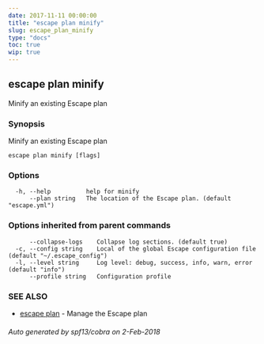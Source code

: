 ```yaml
---
date: 2017-11-11 00:00:00
title: "escape plan minify"
slug: escape_plan_minify
type: "docs"
toc: true
wip: true
---
```

## escape plan minify

Minify an existing Escape plan

### Synopsis


Minify an existing Escape plan

```
escape plan minify [flags]
```

### Options

```
  -h, --help          help for minify
      --plan string   The location of the Escape plan. (default "escape.yml")
```

### Options inherited from parent commands

```
      --collapse-logs    Collapse log sections. (default true)
  -c, --config string    Local of the global Escape configuration file (default "~/.escape_config")
  -l, --level string     Log level: debug, success, info, warn, error (default "info")
      --profile string   Configuration profile
```

### SEE ALSO
* [escape plan](../escape_plan/)	 - Manage the Escape plan

###### Auto generated by spf13/cobra on 2-Feb-2018
